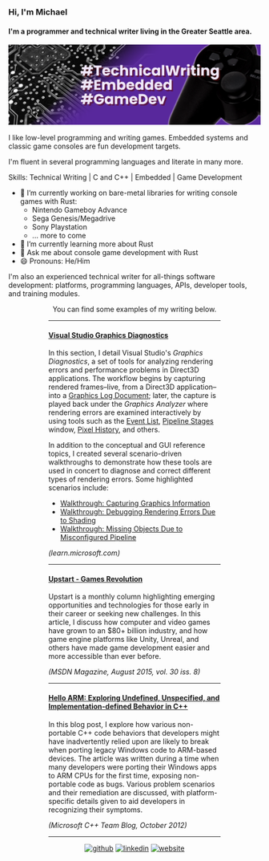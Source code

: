 ### Hi, I'm Michael
#### I'm a programmer and technical writer living in the Greater Seattle area.
![I'm a programmer and technical writer living in the Greater Seattle area.](https://raw.githubusercontent.com/ravyne/ravyne/main/images/github-banner.png)

I like low-level programming and writing games. Embedded systems and classic game consoles are fun development targets.

I'm fluent in several programming languages and literate in many more.

Skills: Technical Writing | C and C++ | Embedded | Game Development

- 🔭 I’m currently working on bare-metal libraries for writing console games with Rust:
     * Nintendo Gameboy Advance
     * Sega Genesis/Megadrive
     * Sony Playstation
     * ... more to come
- 🌱 I’m currently learning more about Rust 
- 💬 Ask me about console game development with Rust 
- 😄 Pronouns: He/Him 

I'm also an experienced technical writer for all-things software development: platforms, programming languages, APIs, developer tools, and training modules.

<p align="center">You can find some examples of my writing below.</p>

<div style="padding-left:80px; padding-right:80px"> 

---
#### [Visual Studio Graphics Diagnostics](https://learn.microsoft.com/en-us/visualstudio/debugger/graphics/visual-studio-graphics-diagnostics?view=vs-2022)

In this section, I detail Visual Studio's *Graphics Diagnostics*, a set of tools for analyzing rendering errors and performance problems in Direct3D applications. The workflow begins by capturing rendered frames–live, from a Direct3D application–into a [Graphics Log Document](https://learn.microsoft.com/en-us/visualstudio/debugger/graphics/graphics-log-document); later, the capture is played back under the *Graphics Analyzer* where rendering errors are examined interactively by using tools such as the [Event List](https://learn.microsoft.com/en-us/visualstudio/debugger/graphics/graphics-event-list), [Pipeline Stages](https://learn.microsoft.com/en-us/visualstudio/debugger/graphics/graphics-pipeline-stages) window, [Pixel History](https://learn.microsoft.com/en-us/visualstudio/debugger/graphics/graphics-pixel-history), and others.

In addition to the conceptual and GUI reference topics, I created several scenario-driven walkthroughs to demonstrate how these tools are used in concert to diagnose and correct different types of rendering errors. Some highlighted scenarios include:

  - [Walkthrough: Capturing Graphics Information](https://learn.microsoft.com/en-us/visualstudio/debugger/graphics/walkthrough-capturing-graphics-information)
  - [Walkthrough: Debugging Rendering Errors Due to Shading](https://learn.microsoft.com/en-us/visualstudio/debugger/graphics/walkthrough-debugging-rendering-errors-due-to-shading)
  - [Walkthrough: Missing Objects Due to Misconfigured Pipeline](https://learn.microsoft.com/en-us/visualstudio/debugger/graphics/walkthrough-missing-objects-due-to-misconfigured-pipeline)

*(learn.microsoft<span>.com</span>)*

---

#### [Upstart - Games Revolution](https://docs.microsoft.com/en-us/archive/msdn-magazine/2015/august/upstart-games-revolution)

Upstart is a monthly column highlighting emerging opportunities and technologies for those early in their career or seeking new challenges. In this article, I discuss how computer and video games have grown to an $80+ billion industry, and how game engine platforms like Unity, Unreal, and others have made game development easier and more accessible than ever before.

*(MSDN Magazine, August 2015, vol. 30 iss. 8)*

---

#### [Hello ARM: Exploring Undefined, Unspecified, and Implementation-defined Behavior in C++](https://devblogs.microsoft.com/cppblog/hello-arm-exploring-undefined-unspecified-and-implementation-defined-behavior-in-c)

In this blog post, I explore how various non-portable C++ code behaviors that developers might have inadvertently relied upon are likely to break when porting legacy Windows code to ARM-based devices. The article was written during a time when many developers were porting their Windows apps to ARM CPUs for the first time, exposing non-portable code as bugs. Various problem scenarios and their remediation are discussed, with platform-specific details given to aid developers in recognizing their symptoms.

*(Microsoft C++ Team Blog, October 2012)*

---

</div> 

<div align=center> 

[<img src='https://cdn.jsdelivr.net/npm/simple-icons@3.0.1/icons/github.svg' alt='github' height='40'>](https://github.com/ravyne)  [<img src='https://cdn.jsdelivr.net/npm/simple-icons@3.0.1/icons/linkedin.svg' alt='linkedin' height='40'>](https://www.linkedin.com/in/michaelthompsonseattle/)  [<img src='https://cdn.jsdelivr.net/npm/simple-icons@3.0.1/icons/icloud.svg' alt='website' height='40'>](https://ravyne.github.io/)  

</div> 

<!--
[![Top Langs](https://github-readme-stats.vercel.app/api/top-langs/?username=ravyne)](https://github.com/anuraghazra/github-readme-stats)

![GitHub stats](https://github-readme-stats.vercel.app/api?username=ravyne&show_icons=true&count_private=true)  
-->

